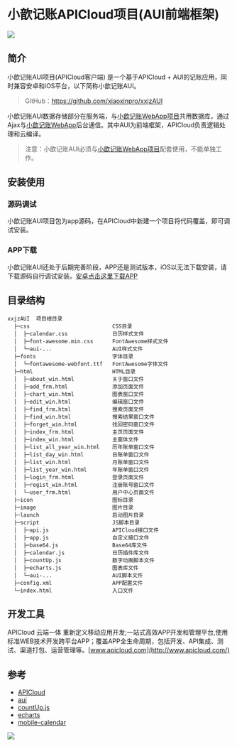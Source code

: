# 小歆记账APICloud项目(AUI前端框架)

![](http://upload-images.jianshu.io/upload_images/1568014-caeefa6ab53be35b.png?imageMogr2/auto-orient/strip%7CimageView2/2/w/1240)

## 简介

小歆记账AUI项目(APICloud客户端) 是一个基于APICloud + AUI的记账应用，同时兼容安卓和iOS平台，以下简称小歆记账AUI。

> GitHub：https://github.com/xiaoxinpro/xxjzAUI

小歆记账AUI数据存储部分在服务端，与[小歆记账WebApp项目](https://github.com/xiaoxinpro/xxjzWeb)共用数据库，通过Ajax与[小歆记账WebApp](https://github.com/xiaoxinpro/xxjzWeb)后台通信。其中AUI为前端框架，APICloud负责逻辑处理和云编译。

> 注意：小歆记账AUI必须与[小歆记账WebApp项目](https://github.com/xiaoxinpro/xxjzWeb)配套使用，不能单独工作。

## 安装使用

### 源码调试
小歆记账AUI项目包为app源码，在APICloud中新建一个项目将代码覆盖，即可调试安装。

### APP下载
小歆记账AUI还处于后期完善阶段，APP还是测试版本，iOS以无法下载安装，请下载源码自行调试安装。[安卓点击这里下载APP](http://jz.xxgzs.org/xxjzApp/index.php/Home/Login/index/type/app)

## 目录结构


    xxjzAUI  项目根目录
      ├─css                          CSS目录
      │  ├─calendar.css              日历样式文件
      │  ├─font-awesome.min.css      FontAwesome样式文件
      │  └─aui-...                   AUI样式文件
      ├─fonts                        字体目录
      │  └─fontawesome-webfont.ttf   FontAwesome字体文件
      ├─html                         HTML目录
      │  ├─about_win.html            关于窗口文件
      │  ├─add_frm.html              添加页面文件
      │  ├─chart_win.html            图表窗口文件
      │  ├─edit_win.html             编辑窗口文件
      │  ├─find_frm.html             搜索页面文件
      │  ├─find_win.html             搜索结果窗口文件
      │  ├─forget_win.html           找回密码窗口文件
      │  ├─index_frm.html            主页页面文件
      │  ├─index_win.html            主窗体文件
      │  ├─list_all_year_win.html    历年账单窗口文件
      │  ├─list_day_win.html         日账单窗口文件
      │  ├─list_win.html             月账单窗口文件
      │  ├─list_year_win.html        年账单窗口文件
      │  ├─login_frm.html            登录页面文件
      │  ├─regist_win.html           注册账号窗口文件
      │  └─user_frm.html             用户中心页面文件
      ├─icon                         图标目录
      ├─image                        图片目录
      ├─launch                       启动图片目录
      ├─script                       JS脚本目录
      │  ├─api.js                    APICloud接口文件
      │  ├─app.js                    自定义接口文件
      │  ├─base64.js                 Base64库文件
      │  ├─calendar.js               日历插件库文件
      │  ├─countUp.js                数字动画脚本文件
      │  ├─echarts.js                图表库文件
      │  └─aui-...                   AUI脚本文件
      ├─config.xml                   APP配置文件
      └─index.html                   入口文件

## 开发工具

APICloud 云端一体 重新定义移动应用开发;一站式高效APP开发和管理平台,使用标准WEB技术开发跨平台APP；覆盖APP全生命周期，包括开发、API集成、测试、渠道打包、运营管理等。[www.apicloud.com](http://www.apicloud.com/)

## 参考

* [APICloud](https://github.com/apicloudcom)
* [aui](https://github.com/liulangnan/aui)
* [countUp.js](https://github.com/inorganik/countUp.js)
* [echarts](https://github.com/ecomfe/echarts)
* [mobile-calendar](https://github.com/xiaoxinpro/mobile-calendar)

![](http://upload-images.jianshu.io/upload_images/1568014-5dea0b27c4182022.png?imageMogr2/auto-orient/strip%7CimageView2/2/w/1240)

